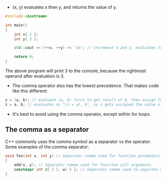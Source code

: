- (x, y) evaluates x then y, and returns the value of y.

```cpp
#include <iostream>

int main()
{
    int x{ 1 };
    int y{ 2 };

    std::cout << (++x, ++y) << '\n'; // increment x and y, evaluates to the right operand

    return 0;
}
```

The above program will print 3 to the console, because the rightmost operand after evaluation is 3.

- The comma operator also has the lowest precedence. That makes code like this different:
```cpp
z = (a, b); // evaluate (a, b) first to get result of b, then assign that value to variable z.
z = a, b; // evaluates as "(z = a), b", so z gets assigned the value of a, and b is evaluated and discarded.
```

- It's best to avoid using the comma operator, except within for loops.

## The comma as a separator

C++ commonly uses the comma symbol as a separator vs the operator. Some examples of the comma separator:
```cpp
void foo(int x, int y) // Separator comma used for function parameters
{
    add(x, y); // Separator comma used for function call arguments
    constexpr int z{ 3 }, w{ 5 }; // Separator comma used to separate multiple variables being defined on the same line (don't do this)
}
```


